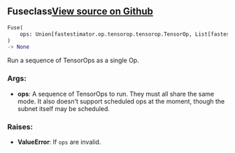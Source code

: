 ## Fuse<span class="tag">class</span><a class="sourcelink" href=https://github.com/fastestimator/fastestimator/blob/r1.1/fastestimator/op/tensorop/meta/fuse.py/#L30-L82>View source on Github</a>
```python
Fuse(
	ops: Union[fastestimator.op.tensorop.tensorop.TensorOp, List[fastestimator.op.tensorop.tensorop.TensorOp]]
)
-> None
```
Run a sequence of TensorOps as a single Op.


<h3>Args:</h3>


* **ops**: A sequence of TensorOps to run. They must all share the same mode. It also doesn't support scheduled ops at the moment, though the subnet itself may be scheduled. 

<h3>Raises:</h3>


* **ValueError**: If `ops` are invalid.

